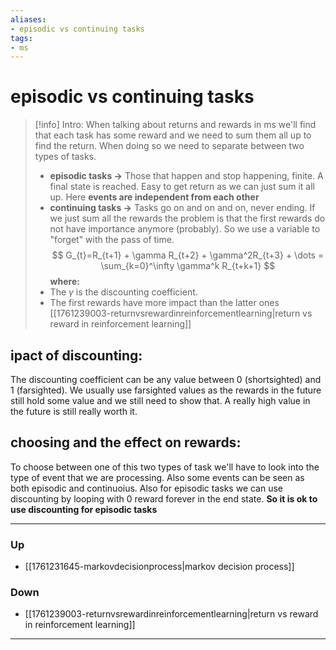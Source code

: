 ```yaml
---
aliases:
- episodic vs continuing tasks
tags:
- ms
---
```

# episodic vs continuing tasks
> [!info] Intro: 
> When talking about returns and rewards in ms we'll find that each task has some reward and we need to sum them all up to find the return. When doing so we need to separate between two types of tasks.
> - **episodic tasks ->** Those that happen and stop happening, finite. A final state is reached. Easy to get return as we can just sum it all up. 
>   Here **events are independent from each other**
> - **continuing tasks ->** Tasks go on and on and on, never ending. If we just sum all the rewards the problem is that the first rewards do not have importance anymore (probably). So we use a variable to "forget" with the pass of time.
>   $$
> G_{t}=R_{t+1} + \gamma R_{t+2} + \gamma^2R_{t+3} + \dots = \sum_{k=0}^\infty \gamma^k R_{t+k+1}
> $$
> **where:**
> - The $\gamma$ is the discounting coefficient. 
> - The first rewards have more impact than the latter ones [[1761239003-returnvsrewardinreinforcementlearning|return vs reward in reinforcement learning]]

## ipact of discounting:
The discounting coefficient can be any value between 0 (shortsighted) and 1 (farsighted). We usually use farsighted values as the rewards in the future still hold some value and we still need to show that. 
A really high value in the future is still really worth it. 

## choosing and the effect on rewards:
To choose between one of this two types of task we'll have to look into the type of event that we are processing. Also some events can be seen as both episodic and continuoius. 
Also for episodic tasks we can use discounting by looping with 0 reward forever in the end state. **So it is ok to use discounting for episodic tasks**
***
### Up
- [[1761231645-markovdecisionprocess|markov decision process]]
### Down
- [[1761239003-returnvsrewardinreinforcementlearning|return vs reward in reinforcement learning]]

***
